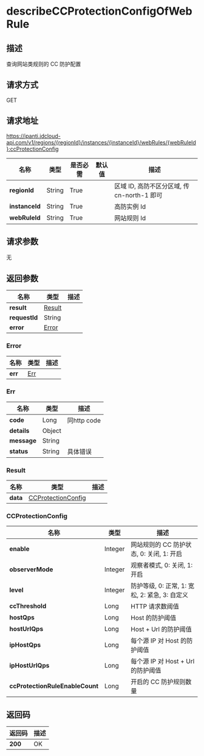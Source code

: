 # describeCCProtectionConfigOfWebRule


## 描述
查询网站类规则的 CC 防护配置

## 请求方式
GET

## 请求地址
https://ipanti.jdcloud-api.com/v1/regions/{regionId}/instances/{instanceId}/webRules/{webRuleId}:ccProtectionConfig

|名称|类型|是否必需|默认值|描述|
|---|---|---|---|---|
|**regionId**|String|True| |区域 ID, 高防不区分区域, 传 cn-north-1 即可|
|**instanceId**|String|True| |高防实例 Id|
|**webRuleId**|String|True| |网站规则 Id|

## 请求参数
无


## 返回参数
|名称|类型|描述|
|---|---|---|
|**result**|[Result](describeccprotectionconfigofwebrule#result)| |
|**requestId**|String| |
|**error**|[Error](describeccprotectionconfigofwebrule#error)| |

### <div id="error">Error</div>
|名称|类型|描述|
|---|---|---|
|**err**|[Err](describeccprotectionconfigofwebrule#err)| |
### <div id="err">Err</div>
|名称|类型|描述|
|---|---|---|
|**code**|Long|同http code|
|**details**|Object| |
|**message**|String| |
|**status**|String|具体错误|
### <div id="result">Result</div>
|名称|类型|描述|
|---|---|---|
|**data**|[CCProtectionConfig](describeccprotectionconfigofwebrule#ccprotectionconfig)| |
### <div id="ccprotectionconfig">CCProtectionConfig</div>
|名称|类型|描述|
|---|---|---|
|**enable**|Integer|网站规则的 CC 防护状态, 0: 关闭, 1: 开启|
|**observerMode**|Integer|观察者模式, 0: 关闭, 1: 开启|
|**level**|Integer|防护等级, 0: 正常, 1: 宽松, 2: 紧急, 3: 自定义|
|**ccThreshold**|Long|HTTP 请求数阈值|
|**hostQps**|Long|Host 的防护阈值|
|**hostUrlQps**|Long|Host + Url 的防护阈值|
|**ipHostQps**|Long|每个源 IP 对 Host 的防护阈值|
|**ipHostUrlQps**|Long|每个源 IP 对 Host + Url 的防护阈值|
|**ccProtectionRuleEnableCount**|Long|开启的 CC 防护规则数量|

## 返回码
|返回码|描述|
|---|---|
|**200**|OK|
